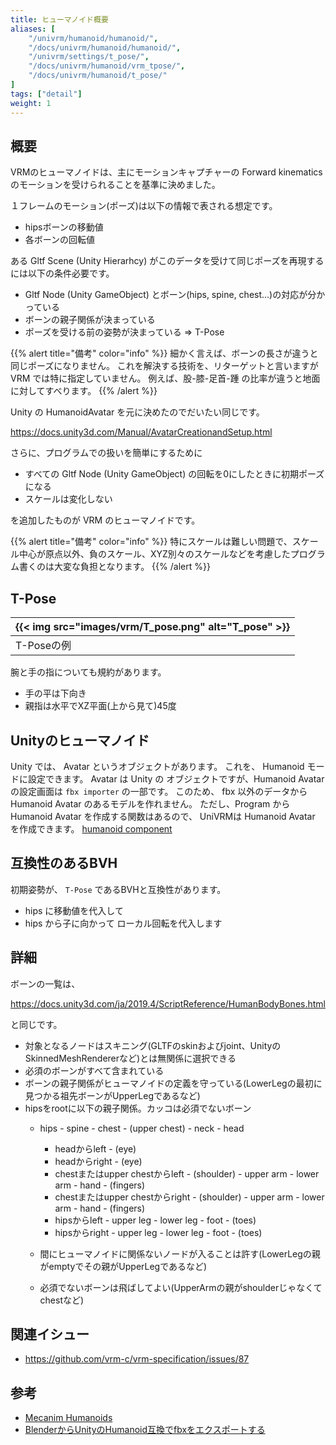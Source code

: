 ```yaml
---
title: ヒューマノイド概要
aliases: [
    "/univrm/humanoid/humanoid/", 
    "/docs/univrm/humanoid/humanoid/", 
    "/univrm/settings/t_pose/", 
    "/docs/univrm/humanoid/vrm_tpose/",
    "/docs/univrm/humanoid/t_pose/"
]
tags: ["detail"]
weight: 1
---
```


## 概要

VRMのヒューマノイドは、主にモーションキャプチャーの Forward kinematics のモーションを受けられることを基準に決めました。

１フレームのモーション(ポーズ)は以下の情報で表される想定です。

* hipsボーンの移動値
* 各ボーンの回転値

ある Gltf Scene (Unity Hierarhcy) がこのデータを受けて同じポーズを再現するには以下の条件必要です。

* Gltf Node (Unity GameObject) とボーン(hips, spine, chest...)の対応が分かっている
* ボーンの親子関係が決まっている
* ポーズを受ける前の姿勢が決まっている => T-Pose

{{% alert title="備考" color="info" %}}
細かく言えば、ボーンの長さが違うと同じポーズになりません。
これを解決する技術を、リターゲットと言いますが VRM では特に指定していません。
例えば、股-膝-足首-踵 の比率が違うと地面に対してすべります。
{{% /alert %}}

Unity の HumanoidAvatar を元に決めたのでだいたい同じです。

https://docs.unity3d.com/Manual/AvatarCreationandSetup.html

さらに、プログラムでの扱いを簡単にするために

* すべての Gltf Node (Unity GameObject) の回転を0にしたときに初期ポーズになる
* スケールは変化しない

を追加したものが VRM のヒューマノイドです。

{{% alert title="備考" color="info" %}}
特にスケールは難しい問題で、スケール中心が原点以外、負のスケール、XYZ別々のスケールなどを考慮したプログラム書くのは大変な負担となります。
{{% /alert %}}

## T-Pose

| {{< img src="images/vrm/T_pose.png" alt="T_pose" >}} |
|------------------------------------------------------|
| T-Poseの例                                           |

腕と手の指についても規約があります。

* 手の平は下向き
* 親指は水平でXZ平面(上から見て)45度

## Unityのヒューマノイド

Unity では、 Avatar というオブジェクトがあります。
これを、 Humanoid モードに設定できます。
Avatar は Unity の オブジェクトですが、Humanoid Avatar の設定画面は `fbx importer` の一部です。
このため、 fbx 以外のデータから Humanoid Avatar のあるモデルを作れません。
ただし、Program から Humanoid Avatar を作成する関数はあるので、
UniVRMは Humanoid Avatar を作成できます。 [humanoid component](/univrm/humanoid/meshutility_humanoid)

## 互換性のあるBVH

初期姿勢が、 `T-Pose` であるBVHと互換性があります。

* hips に移動値を代入して
* hips から子に向かって ローカル回転を代入します

## 詳細

ボーンの一覧は、

https://docs.unity3d.com/ja/2019.4/ScriptReference/HumanBodyBones.html

と同じです。

* 対象となるノードはスキニング(GLTFのskinおよびjoint、UnityのSkinnedMeshRendererなど)とは無関係に選択できる
* 必須のボーンがすべて含まれている
* ボーンの親子関係がヒューマノイドの定義を守っている(LowerLegの最初に見つかる祖先ボーンがUpperLegであるなど)
* hipsをrootに以下の親子関係。カッコは必須でないボーン
    * hips - spine - chest - (upper chest) - neck - head
        * headからleft - (eye)
        * headからright - (eye)
        * chestまたはupper chestからleft - (shoulder) - upper arm - lower arm - hand - (fingers)
        * chestまたはupper chestからright - (shoulder) - upper arm - lower arm - hand - (fingers)
        * hipsからleft - upper leg - lower leg - foot - (toes)
        * hipsからright - upper leg - lower leg - foot - (toes)

    * 間にヒューマノイドに関係ないノードが入ることは許す(LowerLegの親がemptyでその親がUpperLegであるなど)
    * 必須でないボーンは飛ばしてよい(UpperArmの親がshoulderじゃなくてchestなど)

## 関連イシュー

* https://github.com/vrm-c/vrm-specification/issues/87

## 参考

* [Mecanim Humanoids](https://blogs.unity3d.com/jp/2014/05/26/mecanim-humanoids/)
* [BlenderからUnityのHumanoid互換でfbxをエクスポートする](https://qiita.com/ousttrue/items/aead1c943855561b62e7)
